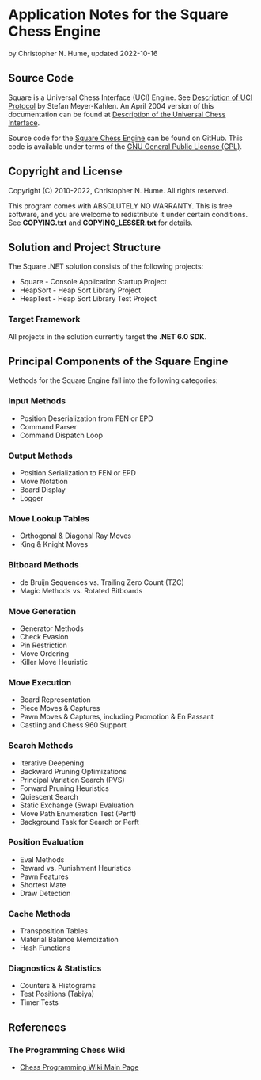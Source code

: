 # Application Notes for the Square Chess Engine

by Christopher N. Hume, updated 2022-10-16

## Source Code

Square is a Universal Chess Interface (UCI) Engine.  See [Description of UCI Protocol](https://ucichessengine.wordpress.com/2011/03/16/description-of-uci-protocol/) by Stefan Meyer-Kahlen.  An April 2004 version of this documentation can be found at [Description of the Universal Chess Interface](http://wbec-ridderkerk.nl/html/UCIProtocol.html).

Source code for the [Square Chess Engine](https://github.com/CNHume/Samples/tree/master/C%23/Square) can be found on GitHub.  This code is available under terms of the [GNU General Public License (GPL)](https://www.gnu.org/licenses/gpl-3.0.html).

## Copyright and License

Copyright (C) 2010-2022, Christopher N. Hume.  All rights reserved.

This program comes with ABSOLUTELY NO WARRANTY.  This is free software, and you are welcome to redistribute it under certain conditions.  See **COPYING.txt** and **COPYING_LESSER.txt** for details.

## Solution and Project Structure

The Square .NET solution consists of the following projects:

* Square - Console Application Startup Project
* HeapSort - Heap Sort Library Project
* HeapTest - Heap Sort Library Test Project

### Target Framework

All projects in the solution currently target the **.NET 6.0 SDK**.

## Principal Components of the Square Engine

Methods for the Square Engine fall into the following categories:

### Input Methods

* Position Deserialization from FEN or EPD
* Command Parser
* Command Dispatch Loop

### Output Methods

* Position Serialization to FEN or EPD
* Move Notation
* Board Display
* Logger

### Move Lookup Tables

* Orthogonal & Diagonal Ray Moves
* King & Knight Moves

### Bitboard Methods

* de Bruijn Sequences vs. Trailing Zero Count (TZC)
* Magic Methods vs. Rotated Bitboards

### Move Generation

* Generator Methods
* Check Evasion
* Pin Restriction
* Move Ordering
* Killer Move Heuristic

### Move Execution

* Board Representation
* Piece Moves & Captures
* Pawn Moves & Captures, including Promotion & En Passant
* Castling and Chess 960 Support

### Search Methods

* Iterative Deepening
* Backward Pruning Optimizations
* Principal Variation Search (PVS)
* Forward Pruning Heuristics
* Quiescent Search
* Static Exchange (Swap) Evaluation
* Move Path Enumeration Test (Perft)
* Background Task for Search or Perft

### Position Evaluation

* Eval Methods
* Reward vs. Punishment Heuristics
* Pawn Features
* Shortest Mate
* Draw Detection

### Cache Methods

* Transposition Tables
* Material Balance Memoization
* Hash Functions

### Diagnostics & Statistics

* Counters & Histograms
* Test Positions (Tabiya)
* Timer Tests

## References

### The Programming Chess Wiki
* [Chess Programming Wiki Main Page](https://www.chessprogramming.org/Main_Page)
